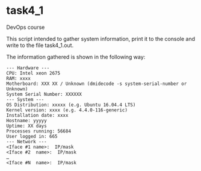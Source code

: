 # task4_1
DevOps course

This script intended to gather system information, print it to the console and write to the file task4_1.out.

The information gathered is shown in the following way:

```
--- Hardware ---
CPU: Intel xeon 2675
RAM: xxxx 
Motherboard: XXX XX / Unknown (dmidecode -s system-serial-number or Unknown)
System Serial Number: XXXXXX
--- System ---
OS Distribution: xxxxx (e.g. Ubuntu 16.04.4 LTS)
Kernel version: xxxx (e.g. 4.4.0-116-generic)
Installation date: xxxx
Hostname: yyyyy
Uptime: XX days
Processes running: 56684
User logged in: 665
--- Network ---
<Iface #1 name>:  IP/mask
<Iface #2  name>:  IP/mask
…
<Iface #N  name>:  IP/mask
```
